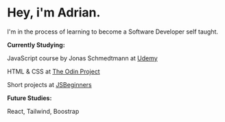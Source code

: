 # Hey, i'm Adrian.

I'm in the process of learning to become a Software Developer self taught.

**Currently Studying:**

JavaScript course by Jonas Schmedtmann at [Udemy](https://www.udemy.com/course/the-complete-javascript-course/)

HTML & CSS at [The Odin Project](https://www.theodinproject.com/paths/foundations/courses/foundations)

Short projects at [JSBeginners](https://jsbeginners.com/javascript-projects-for-beginners/)

**Future Studies:**

React, Tailwind, Boostrap
